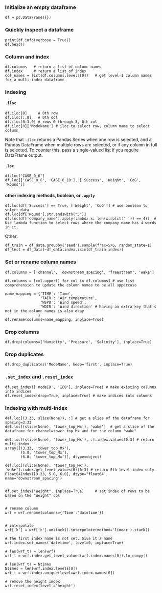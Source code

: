 ### Initialize an empty dataframe
```
df = pd.DataFrame({})
```

### Quickly inspect a dataframe
```
print(df.info(verbose = True))
df.head()
```

### Column and index
```
df.columns   # return a list of column names
df.index     # return a list of index
col_names = list(df.columns.levels[0])   # get level-1 column names for a multi-index dataframe
```

### Indexing

#### `.iloc`
```
df.iloc[0]     # 0th row
df.iloc[:,0]   # 0th col
df.iloc[0:3,0] # rows 0 through 3, 0th col
df.iloc[0]['ModeName'] # iloc to select row, column name to select column
```
Note that `.iloc` returns a Pandas Series when one row is selected, and a Pandas DataFrame when multiple rows are selected, or if any column in full is selected. To counter this, pass a single-valued list if you require DataFrame output.


#### `.loc`
```
df.loc['CASE_0_0'] 
df.loc[['CASE_0_0', 'CASE_0_10'], ['Success', 'Weight', 'CoG', 'Round']]
```

#### other indexing methods, boolean, or `.apply`
```
df.loc[df['Success'] == True, ['Weight', 'CoG']] # use boolean to select data
df.loc[df['Round'].str.endswith("5")]
df.loc[df['company_name'].apply(lambda x: len(x.split(' ')) == 4)]  # Use lambda function to select rows where the company name has 4 words in it.
```

Other:
```
df_train = df_data.groupby('seed').sample(frac=5/6, random_state=1)
df_test = df_data[~df_data.index.isin(df_train.index)]
```


### Set or rename column names
```
df.columns = ['channel', 'downstream_spacing', 'freestream', 'wake']

df.columns = [col.upper() for col in df.columns] # use list comprehension to update the column names to be all uppercase

name_mapping = {'TIME': 'Time',
                'TAIR': 'Air temperature',
                'WSPD': 'Wind speed',
                'WDIR': 'Wind direction' # having an extra key that's not in the column names is also okay
               }
df.rename(columns=name_mapping, inplace=True)
```

### Drop columns
```
df.drop(columns=['Humidity', 'Pressure', 'Salinity'], inplace=True) 
```


### Drop duplicates
```
df.drop_duplicates('ModeName', keep='first', inplace=True)
```


### `.set_index` and `.reset_index`
```
df.set_index(['modeID', 'IEO'], inplace=True) # make existing columns into indices
df.reset_index(drop=True, inplace=True) # make indices into columns
```

### Indexing with multi-index
```
del.loc[(3.33, slice(None)), :] # get a slice of the dataframe for spacing=3.33
del.loc[(slice(None), 'tower_top_Mx'), 'wake']  # get a slice of the dataframe for channel=tower_top_Mx and for the column "wake"

del.loc[(slice(None), 'tower_top_Mx'), :].index.values[0:3] # return multi-index
array([(3.33, 'tower_top_Mx'),
       (5.0, 'tower_top_Mx'),
       (6.0, 'tower_top_Mx')], dtype=object)

del.loc[(slice(None), 'tower_top_Mx'), 'wake'].index.get_level_values(0)[0:3] # return 0th-level index only
Float64Index([3.33, 5.0, 6.0], dtype='float64', name='downstream_spacing')
```


```

df.set_index("Weight", inplace=True)     # set index of rows to be based on the "Weight" col


# rename column
wrf = wrf.rename(columns={'Time':'datetime'})


# interpolate
wrf['k'] = wrf['k'].unstack().interpolate(method='linear').stack()

# The first index name is not set. Give it a name
wrf.index.set_names('datetime', level=0, inplace=True)

# len(wrf_t) = len(wrf)
wrf_t = wrf.index.get_level_values(wrf.index.names[0]).to_numpy()

# len(wrf_t) = Ntimes
Ntimes = len(wrf.index.levels[0])
wrf_t = wrf.index.unique(level=wrf.index.names[0])

# remove the height index
wrf.reset_index(level ='height')

```
